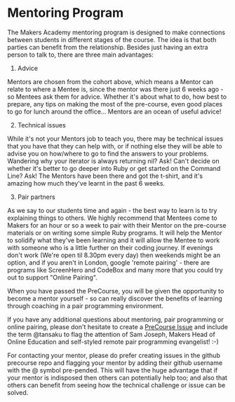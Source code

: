 Mentoring Program
=================

The Makers Academy mentoring program is designed to make connections between students in different stages of the course.  The idea is that both parties can benefit from the relationship.  Besides just having an extra person to talk to, there are three main advantages:

1) Advice

Mentors are chosen from the cohort above, which means a Mentor can relate to where a Mentee is, since the mentor was there just 6 weeks ago - so Mentees ask them for advice. Whether it's about what to do, how best to prepare, any tips on making the most of the pre-course, even good places to go for lunch around the office... Mentors are an ocean of useful advice!

2) Technical issues

While it's not your Mentors job to teach you, there may be technical issues that you have that they can help with, or if nothing else they will be able to advise you on how/where to go to find the answers to your problems. Wandering why your iterator is always returning nil? Ask! Can't decide on whether it's better to go deeper into Ruby or get started on the Command Line? Ask! The Mentors have been there and got the t-shirt, and it's amazing how much they've learnt in the past 6 weeks.

3) Pair partners

As we say to our students time and again - the best way to learn is to try explaining things to others. We highly recommend that Mentees come to Makers for an hour or so a week to pair with their Mentor on the pre-course materials or on writing some simple Ruby programs. It will help the Mentor to solidify what they've been learning and it will allow the Mentee to work with someone who is a little further on their coding journey. If evenings don't work (We're open til 8.30pm every day) then weekends might be an option, and if you aren't in London, google 'remote pairing' - there are programs like ScreenHero and CodeBox and many more that you could try out to support "Online Pairing". 

When you have passed the PreCourse, you will be given the opportunity to become a mentor yourself - so can really discover the benefits of learning through coaching in a pair programming environment.

If you have any additional questions about mentoring, pair programming or online pairing, please don't hesitate to create a [PreCourse Issue](https://github.com/makersacademy/pre_course/issues) and include the term @tansaku to flag the attention of Sam Joseph, Makers Head of Online Education and self-styled remote pair programming evangelist! :-)

For contacting your mentor, please do prefer creating issues in the github precourse repo and flagging your mentor by adding their github username with the @ symbol pre-pended.  This will have the huge advantage that if your mentor is indisposed then others can potentially help too; and also that others can benefit from seeing how the technical challenge or issue can be solved.
